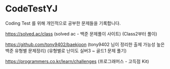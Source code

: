 # CodeTestYJ

Coding Test 를 위해 개인적으로 공부한 문제들을 기록합니다.

https://solved.ac/class
(solved ac - 백준 문제풀이 사이트)
(Class2부터 풀이)

https://github.com/tony9402/baekjoon
(tony9402 님이 정리한 출제 가능성 높은 백준 유형별 문제정리)
(유형별로 난이도 실버3 ~ 골드1 문제 풀기)

https://programmers.co.kr/learn/challenges
(프로그래머스 - 고득점 Kit)
